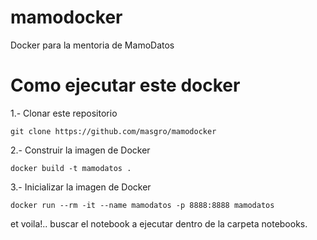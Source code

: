 # mamodocker
Docker para la mentoria de MamoDatos

# Como ejecutar este docker
1.- Clonar este repositorio

```
git clone https://github.com/masgro/mamodocker
``` 

2.- Construir la imagen de Docker

```
docker build -t mamodatos .
```

3.- Inicializar la imagen de Docker

```
docker run --rm -it --name mamodatos -p 8888:8888 mamodatos
```

et voila!.. buscar el notebook a ejecutar dentro de la carpeta notebooks.
